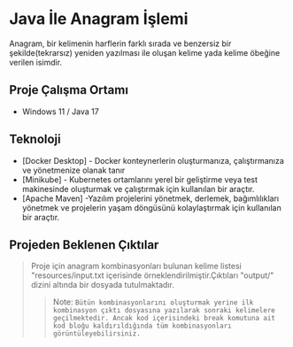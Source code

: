 # Java İle Anagram İşlemi

Anagram, bir kelimenin harflerin farklı sırada ve benzersiz bir şekilde(tekrarsız) yeniden yazılması ile oluşan kelime yada kelime öbeğine verilen isimdir.


## Proje Çalışma Ortamı

- Windows 11 / Java 17

## Teknoloji
- [Docker Desktop] - Docker konteynerlerin oluşturmanıza, çalıştırmanıza ve yönetmenize olanak tanır
- [Minikube] - Kubernetes ortamlarını yerel bir geliştirme veya test makinesinde oluşturmak ve çalıştırmak için kullanılan bir araçtır.
- [Apache Maven] -Yazılım projelerini yönetmek, derlemek, bağımlılıkları yönetmek ve projelerin yaşam döngüsünü kolaylaştırmak için kullanılan bir araçtır.


## Projeden Beklenen Çıktılar


> Proje için anagram kombinasyonları bulunan kelime listesi "resources/input.txt
> içerisinde örneklendirilmiştir.Çıktıları "output/" dizini altında bir dosyada
> tutulmaktadır.
>> Note: `Bütün kombinasyonlarını oluşturmak yerine ilk kombinasyon çıktı dosyasına yazılarak sonraki kelimelere geçilmektedir. Ancak kod içerisindeki break komutuna ait kod bloğu kaldırıldığında tüm kombinasyonları görüntüleyebilirsiniz.`
